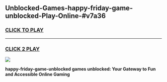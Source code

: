 
## Unblocked-Games-happy-friday-game-unblocked-Play-Online-#v7a36
<h3>
<a href="https://premium.freeplayer.one?title=happy-friday-game-unblocked&ref=27F">CLICK TO PLAY</a></h3>
<hr>

<h3>
<a href="https://premium.freeplayer.one?title=happy-friday-game-unblocked&ref=27F">CLICK 2 PLAY</a>
  
</h3>

<a href="https://premium.freeplayer.one?title=happy-friday-game-unblocked&ref=27F"><img src="https://clearcache.store/games.png"></a>


**happy-friday-game-unblocked games unblocked: Your Gateway to Fun and Accessible Online Gaming**
